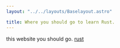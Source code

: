 ```yaml
---
layout: "../../layouts/Baselayout.astro"

title: Where you should go to learn Rust.
---
```

this website you should go. [rust](https://www.rust-lang.org/)


